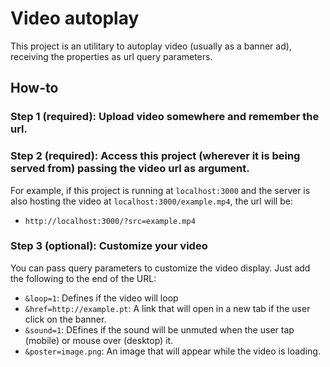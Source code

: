 # Video autoplay

This project is an utilitary to autoplay video (usually as a banner ad), receiving the properties as url query parameters.

## How-to

### Step 1 (required): Upload video somewhere and remember the url.

### Step 2 (required): Access this project (wherever it is being served from) passing the video url as argument. 

For example, if this project is running at `localhost:3000` and the server is also hosting the video at `localhost:3000/example.mp4`, the url will be:
  - `http://localhost:3000/?src=example.mp4` 

### Step 3 (optional): Customize your video
  You can pass query parameters to customize the video display. Just add the following to the end of the URL:

  - `&loop=1`: Defines if the video will loop
  - `&href=http://example.pt`: A link that will open in a new tab if the user click on the banner.
  - `&sound=1`: DEfines if the sound will be unmuted when the user tap (mobile) or mouse over (desktop) it.
  - `&poster=image.png`: An image that will appear while the video is loading.